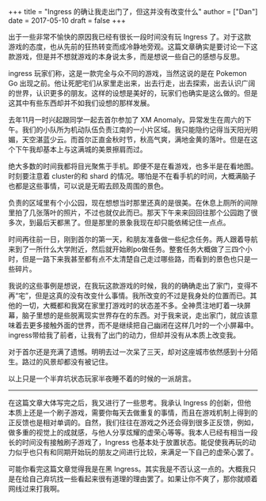 +++
title = "Ingress 的确让我走出门了，但这并没有改变什么"
author = ["Dan"]
date = 2017-05-10
draft = false
+++

出于一些非常不愉快的原因我已经有很长一段时间没有玩 Ingress 了。对于这款游戏的态度，也从先前的狂热转变而成冷静地旁观。这篇文章确实是要讨论一下这款游戏，但是并不想就游戏的本身说太多，而是想说一些自己的感想与反思。

<!-- more -->

ingress 玩家们称，这是一款完全与众不同的游戏，当然这说的是在 Pokemon Go 出现之前。他让死肥宅们从家里走出来，出去行走，出去探索，出去认识广阔的世界，认识更多的朋友。这样的设想是美好的，玩家们也确实是这么做的。但是这其中有些东西却并不如我们设想的那样发展。

去年11月一时兴起跟同学一起去首尔参加了 XM Anomaly。异常发生在周六的下午。我们的小队所为机动队伍负责江南的一小片区域。我只能隐约记得当天阳光明媚，天空湛蓝少云。而首尔正直金秋时节，秋高气爽，满地金黄的落叶。但是在这个下午我却基本上与这满城的美景擦肩而过。

绝大多数的时间我都将目光聚焦于手机。即便不是在看游戏，也多半是在看地图。时刻要注意着 cluster的和 shard 的情况。哪怕是不在看手机的时间，大概满脑子也都是这些事情，可以说是无暇去顾及周围的景色。

负责的区域里有个小公园，现在想想当时那里还真的是很美。在休息上厕所的间隙里拍了几张落叶的照片，不过也就仅此而已。那天下午来来回回往那个公园跑了很多次，到最后天都黑了。但是那里的景象我现在却只能依稀记住一点点。

时间再往前一日，刚到首尔的第一天，和朋友准备做一些纪念任务。两人跟着导航来到了一所什么大学附近，然后就开始刷po做任务。整套任务大概做了三四个小时，但是一路下来我甚至都有点不太清楚自己走过哪些路，而看到的景色也只是一些碎片。

我说的这些事例是想说，在我玩这款游戏的时候，我的的确确走出了家门，变得不再“宅”，但是这真的没有改变什么事情。我所改变的不过是我身处的位置而已。其他的一切，大概都和我窝在家里打游戏时的状态差不多。全神贯注地盯着一块屏幕，脑子里想的是些脱离现实世界存在的东西。对于我来说，走出家门，就应该意味着去更多接触外面的世界，而不是继续把自己幽闭在这样几吋的一个小屏幕中。ingress带给我了前者，让我有了出门的动力，但却并没有从本质上改变我。

对于首尔还是充满了遗憾。明明去过一次呆了三天，却对这座城市依然感到十分陌生。路过的风景却都没有被记住。

以上只是一个半弃坑状态玩家半夜睡不着的时候的一派胡言。

---

在这篇文章大体写完之后，我又进行了一些思考。我承认 Ingress 的创新，但他本质上还是一个刷子游戏，需要你每天去做重复的事情，而且在游戏机制上得到的正反馈也是相对单调的。自然，我们往往在游戏之外还会得到很多正反馈，例如，做多重的视觉上的成就感，与他人分享炫耀的虚荣心等等。我本人已经有相当一段长的时间没有接触刷子游戏了，Ingress 也基本处于放置状态。能促使我再玩的动力似乎也只有和同期开始玩的朋友之间进行比较，来满足一下自己的虚荣心罢了。

可能你看完这篇文章觉得我是在黑 Ingress。其实我是不否认这一点的。大概我只是在给自己弃坑找一些看起来很有道理的理由罢了。如果让你不爽了，那你就顺着网线过来打我啊。
